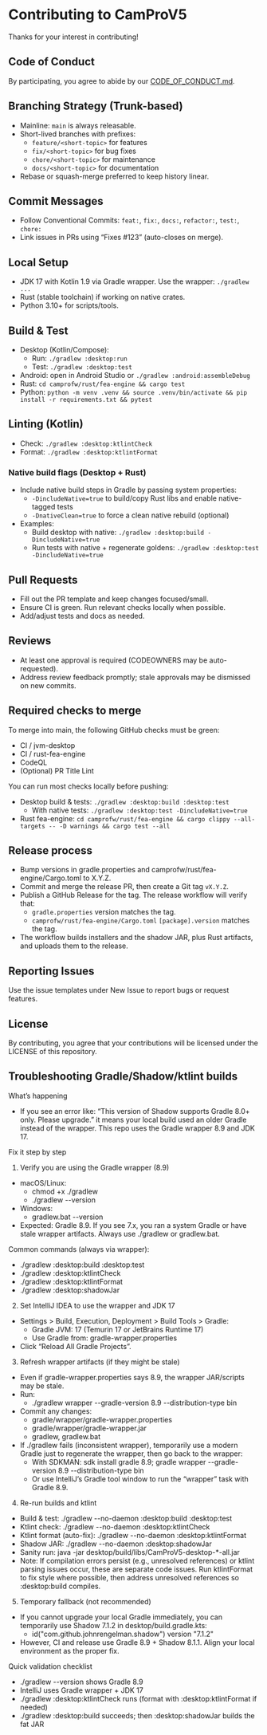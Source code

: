 # Contributing to CamProV5

Thanks for your interest in contributing!

## Code of Conduct
By participating, you agree to abide by our [CODE_OF_CONDUCT.md](CODE_OF_CONDUCT.md).

## Branching Strategy (Trunk-based)
- Mainline: `main` is always releasable.
- Short-lived branches with prefixes:
  - `feature/<short-topic>` for features
  - `fix/<short-topic>` for bug fixes
  - `chore/<short-topic>` for maintenance
  - `docs/<short-topic>` for documentation
- Rebase or squash-merge preferred to keep history linear.

## Commit Messages
- Follow Conventional Commits: `feat:`, `fix:`, `docs:`, `refactor:`, `test:`, `chore:`
- Link issues in PRs using “Fixes #123” (auto-closes on merge).

## Local Setup
- JDK 17 with Kotlin 1.9 via Gradle wrapper. Use the wrapper: `./gradlew ...`
- Rust (stable toolchain) if working on native crates.
- Python 3.10+ for scripts/tools.

## Build & Test
- Desktop (Kotlin/Compose):
  - Run: `./gradlew :desktop:run`
  - Test: `./gradlew :desktop:test`
- Android: open in Android Studio or `./gradlew :android:assembleDebug`
- Rust: `cd camprofw/rust/fea-engine && cargo test`
- Python: `python -m venv .venv && source .venv/bin/activate && pip install -r requirements.txt && pytest`

## Linting (Kotlin)
- Check: `./gradlew :desktop:ktlintCheck`
- Format: `./gradlew :desktop:ktlintFormat`

### Native build flags (Desktop + Rust)
- Include native build steps in Gradle by passing system properties:
  - `-DincludeNative=true` to build/copy Rust libs and enable native-tagged tests
  - `-DnativeClean=true` to force a clean native rebuild (optional)
- Examples:
  - Build desktop with native: `./gradlew :desktop:build -DincludeNative=true`
  - Run tests with native + regenerate goldens: `./gradlew :desktop:test -DincludeNative=true`

## Pull Requests
- Fill out the PR template and keep changes focused/small.
- Ensure CI is green. Run relevant checks locally when possible.
- Add/adjust tests and docs as needed.

## Reviews
- At least one approval is required (CODEOWNERS may be auto-requested).
- Address review feedback promptly; stale approvals may be dismissed on new commits.

## Required checks to merge
To merge into main, the following GitHub checks must be green:
- CI / jvm-desktop
- CI / rust-fea-engine
- CodeQL
- (Optional) PR Title Lint

You can run most checks locally before pushing:
- Desktop build & tests: `./gradlew :desktop:build :desktop:test`
  - With native tests: `./gradlew :desktop:test -DincludeNative=true`
- Rust fea-engine: `cd camprofw/rust/fea-engine && cargo clippy --all-targets -- -D warnings && cargo test --all`

## Release process
- Bump versions in gradle.properties and camprofw/rust/fea-engine/Cargo.toml to X.Y.Z.
- Commit and merge the release PR, then create a Git tag `vX.Y.Z`.
- Publish a GitHub Release for the tag. The release workflow will verify that:
  - `gradle.properties` version matches the tag.
  - `camprofw/rust/fea-engine/Cargo.toml` `[package].version` matches the tag.
- The workflow builds installers and the shadow JAR, plus Rust artifacts, and uploads them to the release.

## Reporting Issues
Use the issue templates under New Issue to report bugs or request features.

## License
By contributing, you agree that your contributions will be licensed under the LICENSE of this repository.


## Troubleshooting Gradle/Shadow/ktlint builds

What’s happening
- If you see an error like: “This version of Shadow supports Gradle 8.0+ only. Please upgrade.” it means your local build used an older Gradle instead of the wrapper. This repo uses the Gradle wrapper 8.9 and JDK 17.

Fix it step by step
1) Verify you are using the Gradle wrapper (8.9)
- macOS/Linux:
  - chmod +x ./gradlew
  - ./gradlew --version
- Windows:
  - gradlew.bat --version
- Expected: Gradle 8.9. If you see 7.x, you ran a system Gradle or have stale wrapper artifacts. Always use ./gradlew or gradlew.bat.

Common commands (always via wrapper):
- ./gradlew :desktop:build :desktop:test
- ./gradlew :desktop:ktlintCheck
- ./gradlew :desktop:ktlintFormat
- ./gradlew :desktop:shadowJar

2) Set IntelliJ IDEA to use the wrapper and JDK 17
- Settings > Build, Execution, Deployment > Build Tools > Gradle:
  - Gradle JVM: 17 (Temurin 17 or JetBrains Runtime 17)
  - Use Gradle from: gradle-wrapper.properties
- Click “Reload All Gradle Projects”.

3) Refresh wrapper artifacts (if they might be stale)
- Even if gradle-wrapper.properties says 8.9, the wrapper JAR/scripts may be stale.
- Run:
  - ./gradlew wrapper --gradle-version 8.9 --distribution-type bin
- Commit any changes:
  - gradle/wrapper/gradle-wrapper.properties
  - gradle/wrapper/gradle-wrapper.jar
  - gradlew, gradlew.bat
- If ./gradlew fails (inconsistent wrapper), temporarily use a modern Gradle just to regenerate the wrapper, then go back to the wrapper:
  - With SDKMAN: sdk install gradle 8.9; gradle wrapper --gradle-version 8.9 --distribution-type bin
  - Or use IntelliJ’s Gradle tool window to run the “wrapper” task with Gradle 8.9.

4) Re-run builds and ktlint
- Build & test: ./gradlew --no-daemon :desktop:build :desktop:test
- Ktlint check: ./gradlew --no-daemon :desktop:ktlintCheck
- Ktlint format (auto-fix): ./gradlew --no-daemon :desktop:ktlintFormat
- Shadow JAR: ./gradlew --no-daemon :desktop:shadowJar
- Sanity run: java -jar desktop/build/libs/CamProV5-desktop-*-all.jar
- Note: If compilation errors persist (e.g., unresolved references) or ktlint parsing issues occur, these are separate code issues. Run ktlintFormat to fix style where possible, then address unresolved references so :desktop:build compiles.

5) Temporary fallback (not recommended)
- If you cannot upgrade your local Gradle immediately, you can temporarily use Shadow 7.1.2 in desktop/build.gradle.kts:
  - id("com.github.johnrengelman.shadow") version "7.1.2"
- However, CI and release use Gradle 8.9 + Shadow 8.1.1. Align your local environment as the proper fix.

Quick validation checklist
- ./gradlew --version shows Gradle 8.9
- IntelliJ uses Gradle wrapper + JDK 17
- ./gradlew :desktop:ktlintCheck runs (format with :desktop:ktlintFormat if needed)
- ./gradlew :desktop:build succeeds; then :desktop:shadowJar builds the fat JAR
